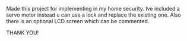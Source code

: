 Made this project for implementing in my home security.
Ive included a servo motor instead u can use a lock and replace the existing one.
Also there is an optional LCD screen which can be commented.

THANK YOU!

